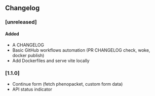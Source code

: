 ## Changelog

### [unreleased]

#### Added
- A CHANGELOG
- Basic GitHub workflows automation (PR CHANGELOG check, woke, docker publish)
- Add Dockerfiles and serve vite locally

### [1.1.0]
- Continue form (fetch phenopacket, custom form data)
- API status indicator
